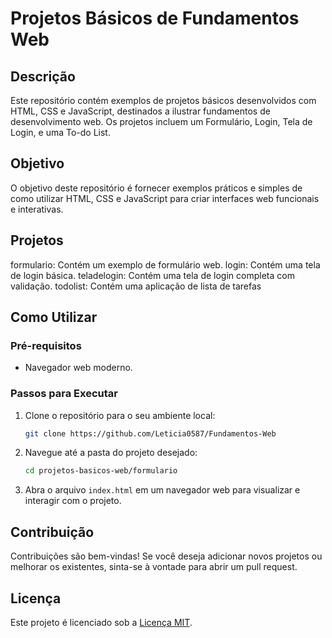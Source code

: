 # Projetos Básicos de Fundamentos Web

## Descrição
Este repositório contém exemplos de projetos básicos desenvolvidos com HTML, CSS e JavaScript, destinados a ilustrar fundamentos de desenvolvimento web. Os projetos incluem um Formulário, Login, Tela de Login, e uma To-do List.

## Objetivo
O objetivo deste repositório é fornecer exemplos práticos e simples de como utilizar HTML, CSS e JavaScript para criar interfaces web funcionais e interativas.

## Projetos

formulario: Contém um exemplo de formulário web.
login: Contém uma tela de login básica.
teladelogin: Contém uma tela de login completa com validação.
todolist: Contém uma aplicação de lista de tarefas

## Como Utilizar

### Pré-requisitos
- Navegador web moderno.

### Passos para Executar
1. Clone o repositório para o seu ambiente local:
   ```bash
   git clone https://github.com/Leticia0587/Fundamentos-Web
   ```
2. Navegue até a pasta do projeto desejado:
   ```bash
   cd projetos-basicos-web/formulario
   ```
3. Abra o arquivo `index.html` em um navegador web para visualizar e interagir com o projeto.

## Contribuição
Contribuições são bem-vindas! Se você deseja adicionar novos projetos ou melhorar os existentes, sinta-se à vontade para abrir um pull request.

## Licença
Este projeto é licenciado sob a [Licença MIT](LICENSE).
